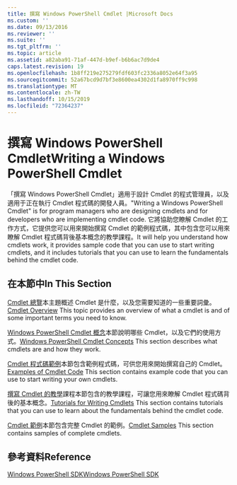```yaml
---
title: 撰寫 Windows PowerShell Cmdlet |Microsoft Docs
ms.custom: ''
ms.date: 09/13/2016
ms.reviewer: ''
ms.suite: ''
ms.tgt_pltfrm: ''
ms.topic: article
ms.assetid: a82aba91-71af-447d-b9ef-b6b6ac7d9de4
caps.latest.revision: 19
ms.openlocfilehash: 1b8ff219e275279fdf603fc2336a8052e64f3a95
ms.sourcegitcommit: 52a67bcd9d7bf3e8600ea4302d1fa8970ff9c998
ms.translationtype: MT
ms.contentlocale: zh-TW
ms.lasthandoff: 10/15/2019
ms.locfileid: "72364237"
---
```

# <a name="writing-a-windows-powershell-cmdlet"></a><span data-ttu-id="a4bb4-102">撰寫 Windows PowerShell Cmdlet</span><span class="sxs-lookup"><span data-stu-id="a4bb4-102">Writing a Windows PowerShell Cmdlet</span></span>

<span data-ttu-id="a4bb4-103">「撰寫 Windows PowerShell Cmdlet」適用于設計 Cmdlet 的程式管理員，以及適用于正在執行 Cmdlet 程式碼的開發人員。</span><span class="sxs-lookup"><span data-stu-id="a4bb4-103">"Writing a Windows PowerShell Cmdlet" is for program managers who are designing cmdlets and for developers who are implementing cmdlet code.</span></span> <span data-ttu-id="a4bb4-104">它將協助您瞭解 Cmdlet 的工作方式，它提供您可以用來開始撰寫 Cmdlet 的範例程式碼，其中包含您可以用來瞭解 Cmdlet 程式碼背後基本概念的教學課程。</span><span class="sxs-lookup"><span data-stu-id="a4bb4-104">It will help you understand how cmdlets work, it provides sample code that you can use to start writing cmdlets, and it includes tutorials that you can use to learn the fundamentals behind the cmdlet code.</span></span>

## <a name="in-this-section"></a><span data-ttu-id="a4bb4-105">在本節中</span><span class="sxs-lookup"><span data-stu-id="a4bb4-105">In This Section</span></span>

<span data-ttu-id="a4bb4-106">[Cmdlet 總覽](./cmdlet-overview.md)本主題概述 Cmdlet 是什麼，以及您需要知道的一些重要詞彙。</span><span class="sxs-lookup"><span data-stu-id="a4bb4-106">[Cmdlet Overview](./cmdlet-overview.md) This topic provides an overview of what a cmdlet is and of some important terms you need to know.</span></span>

<span data-ttu-id="a4bb4-107">[Windows PowerShell Cmdlet 概念](./windows-powershell-cmdlet-concepts.md)本節說明哪些 Cmdlet，以及它們的使用方式。</span><span class="sxs-lookup"><span data-stu-id="a4bb4-107">[Windows PowerShell Cmdlet Concepts](./windows-powershell-cmdlet-concepts.md) This section describes what cmdlets are and how they work.</span></span>

<span data-ttu-id="a4bb4-108">[Cmdlet 程式碼範例](./examples-of-cmdlet-code.md)本節包含範例程式碼，可供您用來開始撰寫自己的 Cmdlet。</span><span class="sxs-lookup"><span data-stu-id="a4bb4-108">[Examples of Cmdlet Code](./examples-of-cmdlet-code.md) This section contains example code that you can use to start writing your own cmdlets.</span></span>

<span data-ttu-id="a4bb4-109">[撰寫 Cmdlet 的教學](./tutorials-for-writing-cmdlets.md)課程本節包含的教學課程，可讓您用來瞭解 Cmdlet 程式碼背後的基本概念。</span><span class="sxs-lookup"><span data-stu-id="a4bb4-109">[Tutorials for Writing Cmdlets](./tutorials-for-writing-cmdlets.md) This section contains tutorials that you can use to learn about the fundamentals behind the cmdlet code.</span></span>

<span data-ttu-id="a4bb4-110">[Cmdlet 範例](./cmdlet-samples.md)本節包含完整 Cmdlet 的範例。</span><span class="sxs-lookup"><span data-stu-id="a4bb4-110">[Cmdlet Samples](./cmdlet-samples.md) This section contains samples of complete cmdlets.</span></span>

## <a name="reference"></a><span data-ttu-id="a4bb4-111">參考資料</span><span class="sxs-lookup"><span data-stu-id="a4bb4-111">Reference</span></span>

[<span data-ttu-id="a4bb4-112">Windows PowerShell SDK</span><span class="sxs-lookup"><span data-stu-id="a4bb4-112">Windows PowerShell SDK</span></span>](../windows-powershell-reference.md)
